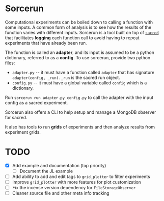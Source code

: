 # Sorcerun

Computational experiments can be boiled down to calling a function with some inputs. A common form of analysis is to see how the results of the function varies with different inputs. Sorcerun is a tool built on top of [`sacred`](https://github.com/IDSIA/sacred) that facilitates **logging** each function call to avoid having to repeat experiments that have already been run.

The function is called an **adapter**, and its input is assumed to be a python dictionary, referred to as a **config**. To use sorcerun, provide two python files:

-   `adapter.py` -- it must have a function called `adapter` that has signature
    `adapter(config, _run)`. `_run` is the sacred run object.
-   `config.py` -- it must have a global variable called `config` which is a dictionary.

Run `sorcerun run adapter.py config.py` to call the adapter with the input config as a sacred experiment.

Sorcerun also offers a CLI to help setup and manage a MongoDB observer for sacred.

It also has tools to run **grids** of experiments and then analyze results from experiment grids.

# TODO

-   [x] Add example and documentation (top priority)
    -   [ ] Document the JL example
-   [ ] Add ability to add and edit tags to `grid_plotter` to filter experiments
-   [ ] Improve `grid_plotter` with more features for plot customization
-   [ ] Fix the incense version dependency for `FileStorageObserver`
-   [ ] Cleaner source file and other meta info tracking
